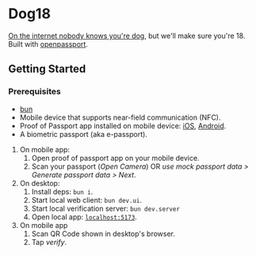 # Dog18

[On the internet nobody knows you're dog](https://en.wikipedia.org/wiki/On_the_Internet,_nobody_knows_you're_a_dog), but we'll make sure you're 18.\
Built with [openpassport](https://openpassport.app).

## Getting Started

### Prerequisites

- [bun](https://bun.sh/docs/installation)
- Mobile device that supports near-field communication (NFC).
- Proof of Passport app installed on mobile device: [iOS](https://apps.apple.com/us/app/proof-of-passport/id6478563710), [Android](https://play.google.com/store/apps/details?id=com.proofofpassportapp).
- A biometric passport (aka e-passport).

1. On mobile app:
   1. Open proof of passport app on your mobile device.
   2. Scan your passport (_Open Camera_) OR _use mock passport data > Generate passport data > Next_.
1. On desktop:
   1. Install deps: `bun i`.
   2. Start local web client: `bun dev.ui`.
   3. Start local verification server: `bun dev.server`
   4. Open local app: [`localhost:5173`](http://localhost:5173).
1. On mobile app
   1. Scan QR Code shown in desktop's browser.
   2. Tap _verify_.
